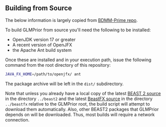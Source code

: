 Building from Source
--------------------

The below information is largely copied from [BDMM-Prime repo](https://github.com/tgvaughan/BDMM-Prime).

To build GLMPrior from source you'll need the following to be installed:
- OpenJDK version 17 or greater
- A recent version of OpenJFX
- the Apache Ant build system

Once these are installed and in your execution path, issue the following
command from the root directory of this repository:

```sh
JAVA_FX_HOME=/path/to/openjfx/ ant
```
The package archive will be left in the `dist/` subdirectory.

Note that unless you already have a local copy of the latest
[BEAST 2 source](https://github.com/CompEvol/beast2)
in the directory `../beast2` and the latest
[BeastFX source](https://github.com/CompEvol/beastfx)
in the directory `../beastfx` relative to the GLMPrior root, the build
script will attempt to download them automatically. Also, other BEAST2 
packages that GLMPrior depends on will be downloaded. Thus, most builds
will require a network connection.

